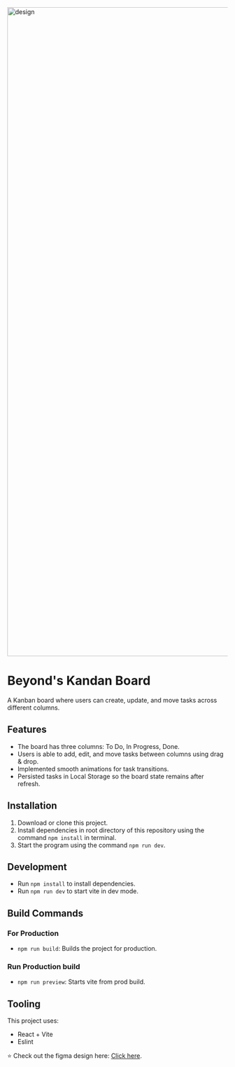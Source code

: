 <img width="1482" alt="design" src="https://github.com/StrixV54/beyond_kanban/tree/main/src/assets/site.png">

# Beyond's Kandan Board

A Kanban board where users can create, update, and move tasks across different columns.

## Features

- The board has three columns: To Do, In Progress, Done.
- Users is able to add, edit, and move tasks between columns using drag & drop.
- Implemented smooth animations for task transitions.
- Persisted tasks in Local Storage so the board state remains after refresh.

## Installation

1. Download or clone this project.
2. Install dependencies in root directory of this repository using the command `npm install` in terminal.
3. Start the program using the command `npm run dev`.

## Development

-   Run `npm install` to install dependencies.
-   Run `npm run dev` to start vite in dev mode.

## Build Commands

### For Production

-   `npm run build`: Builds the project for production.

### Run Production build

-   `npm run preview`: Starts vite from prod build.

## Tooling

This project uses:

-   React + Vite
-   Eslint

⭐ Check out the figma design here: [Click here](https://www.figma.com/plugin-docs/api/api-overview/).
